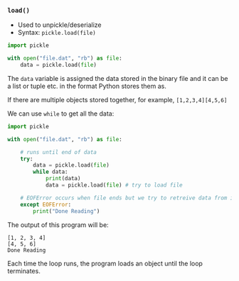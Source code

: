 ### `load()`

- Used to unpickle/deserialize
- Syntax: `pickle.load(file)`

```python
import pickle

with open("file.dat", "rb") as file:
	data = pickle.load(file)
```

The `data` variable is assigned the data stored in the binary file and it can be a list or tuple etc. in the format Python stores them as.

If there are multiple objects stored together, for example, `[1,2,3,4][4,5,6]`

We can use `while` to get all the data:

```python
import pickle

with open("file.dat", "rb") as file:

    # runs until end of data
    try:
        data = pickle.load(file)
        while data:
            print(data)
            data = pickle.load(file) # try to load file

	# EOFError occurs when file ends but we try to retreive data from it
    except EOFError:
        print("Done Reading")
```

The output of this program will be:

```
[1, 2, 3, 4]
[4, 5, 6]
Done Reading
```

Each time the loop runs, the program loads an object until the loop terminates.